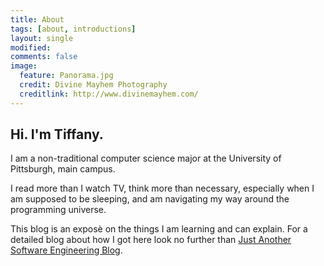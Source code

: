 ```yaml
---
title: About
tags: [about, introductions]
layout: single
modified:
comments: false
image:
  feature: Panorama.jpg
  credit: Divine Mayhem Photography
  creditlink: http://www.divinemayhem.com/
---
```



## Hi. I'm Tiffany.
I am a non-traditional computer science major at the University of Pittsburgh, main campus.

I read more than I watch TV, think more than necessary, especially when I am supposed to be sleeping, and am navigating my way around the programming universe.

This blog is an exposè on the things I am learning and can explain. For a detailed blog about how I got here look no further than [Just Another Software Engineering Blog](https://helloburgh.me/home/).